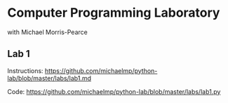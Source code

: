 # Computer Programming Laboratory

with Michael Morris-Pearce

## Lab 1

Instructions: https://github.com/michaelmp/python-lab/blob/master/labs/lab1.md

Code: https://github.com/michaelmp/python-lab/blob/master/labs/lab1.py